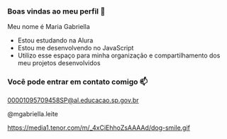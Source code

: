 ### Boas vindas ao meu perfil 🖤

Meu nome é Maria Gabriella 

- Estou estudando na Alura
- Estou me desenvolvendo no JavaScript
- Utilizo esse espaço para minha organização e compartilhamento dos meu projetos desenvolvidos

### Você pode entrar em contato comigo 📫

00001095709458SP@al.educacao.sp.gov.br

@mgabriella.leite


https://media1.tenor.com/m/_4xCiEhhoZsAAAAd/dog-smile.gif





